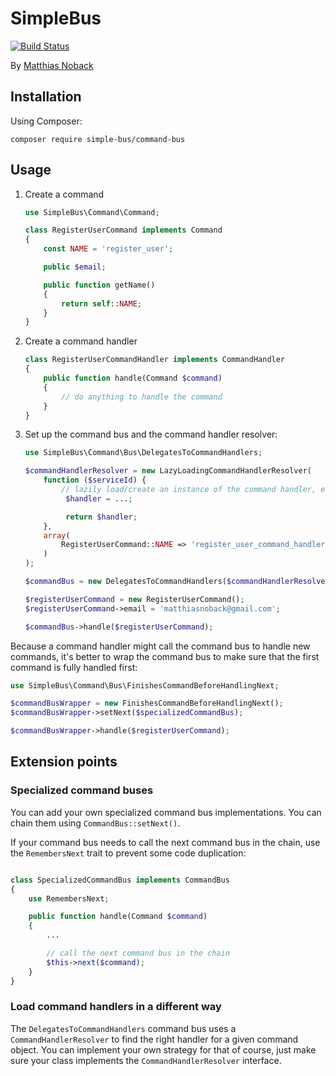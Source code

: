 # SimpleBus

[![Build Status](https://travis-ci.org/SimleBus/CommandBus.svg?branch=master)](https://travis-ci.org/SimpleBus/CommandBus)

By [Matthias Noback](http://php-and-symfony.matthiasnoback.nl/)

## Installation

Using Composer:

    composer require simple-bus/command-bus

## Usage

1. Create a command

    ```php
    use SimpleBus\Command\Command;

    class RegisterUserCommand implements Command
    {
        const NAME = 'register_user';

        public $email;

        public function getName()
        {
            return self::NAME;
        }
    }
    ```

2. Create a command handler

    ```php
    class RegisterUserCommandHandler implements CommandHandler
    {
        public function handle(Command $command)
        {
            // do anything to handle the command
        }
    }
    ```

3. Set up the command bus and the command handler resolver:

    ```php
    use SimpleBus\Command\Bus\DelegatesToCommandHandlers;

    $commandHandlerResolver = new LazyLoadingCommandHandlerResolver(
        function ($serviceId) {
            // lazily load/create an instance of the command handler, e.g. using a service locator
             $handler = ...;

             return $handler;
        },
        array(
            RegisterUserCommand::NAME => 'register_user_command_handler_service_id'
        )
    );

    $commandBus = new DelegatesToCommandHandlers($commandHandlerResolver);

    $registerUserCommand = new RegisterUserCommand();
    $registerUserCommand->email = 'matthiasnoback@gmail.com';

    $commandBus->handle($registerUserCommand);
    ```

Because a command handler might call the command bus to handle new commands, it's better to wrap the command bus to make
sure that the first command is fully handled first:

```php
use SimpleBus\Command\Bus\FinishesCommandBeforeHandlingNext;

$commandBusWrapper = new FinishesCommandBeforeHandlingNext();
$commandBusWrapper->setNext($specializedCommandBus);

$commandBusWrapper->handle($registerUserCommand);
```

## Extension points

### Specialized command buses

You can add your own specialized command bus implementations. You can chain them using `CommandBus::setNext()`.

If your command bus needs to call the next command bus in the chain, use the `RemembersNext` trait to prevent some code
duplication:

```php

class SpecializedCommandBus implements CommandBus
{
    use RemembersNext;

    public function handle(Command $command)
    {
        ...

        // call the next command bus in the chain
        $this->next($command);
    }
}
```

### Load command handlers in a different way

The `DelegatesToCommandHandlers` command bus uses a `CommandHandlerResolver` to find the right handler for a given
command object. You can implement your own strategy for that of course, just make sure your class implements the
`CommandHandlerResolver` interface.
